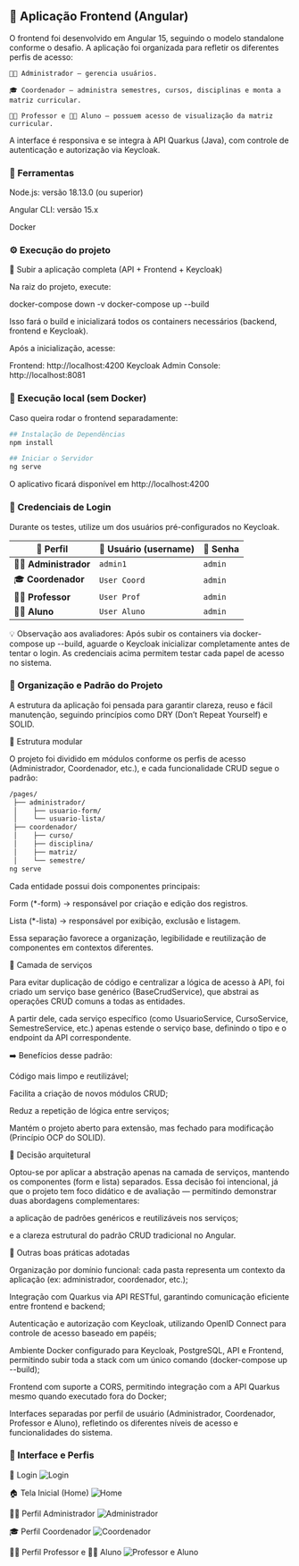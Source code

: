 ## 🧩 Aplicação Frontend (Angular)

O frontend foi desenvolvido em Angular 15, seguindo o modelo standalone conforme o desafio.
A aplicação foi organizada para refletir os diferentes perfis de acesso:

```
👩‍💼 Administrador – gerencia usuários.

🎓 Coordenador – administra semestres, cursos, disciplinas e monta a matriz curricular.

👨‍🏫 Professor e 👩‍🎓 Aluno – possuem acesso de visualização da matriz curricular.
```

A interface é responsiva e se integra à API Quarkus (Java),
com controle de autenticação e autorização via Keycloak.

### 🧱 Ferramentas

Node.js: versão 18.13.0 (ou superior)

Angular CLI: versão 15.x

Docker

### ⚙️ Execução do projeto
🐳 Subir a aplicação completa (API + Frontend + Keycloak)

Na raiz do projeto, execute:

docker-compose down -v
docker-compose up --build

Isso fará o build e inicializará todos os containers necessários
(backend, frontend e Keycloak).

Após a inicialização, acesse:

Frontend: http://localhost:4200
Keycloak Admin Console: http://localhost:8081

### 🚀 Execução local (sem Docker)

Caso queira rodar o frontend separadamente:

```bash
## Instalação de Dependências
npm install

## Iniciar o Servidor 
ng serve
```

O aplicativo ficará disponível em http://localhost:4200


### 🔐 Credenciais de Login

Durante os testes, utilize um dos usuários pré-configurados no Keycloak.

| 🧩 **Perfil**           | 👤 **Usuário (username)** | 🔑 **Senha** |
| ----------------------- | ------------------------- | ------------ |
| 🧑‍💼 **Administrador** | `admin1`                  | `admin`     |
| 🎓 **Coordenador**      | `User Coord`                  | `admin`     |
| 👨‍🏫 **Professor**     | `User Prof`                   | `admin`      |
| 👩‍🎓 **Aluno**         | `User Aluno`                  | `admin`     |


💡 Observação aos avaliadores:
Após subir os containers via docker-compose up --build, aguarde o Keycloak inicializar completamente antes de tentar o login.
As credenciais acima permitem testar cada papel de acesso no sistema.

### 🧱 Organização e Padrão do Projeto

A estrutura da aplicação foi pensada para garantir clareza, reuso e fácil manutenção, seguindo princípios como DRY (Don’t Repeat Yourself) e SOLID.

🔹 Estrutura modular

O projeto foi dividido em módulos conforme os perfis de acesso (Administrador, Coordenador, etc.), e cada funcionalidade CRUD segue o padrão:


```bash
/pages/
 ├── administrador/
 │    ├── usuario-form/
 │    └── usuario-lista/
 ├── coordenador/
 │    ├── curso/
 │    ├── disciplina/
 │    ├── matriz/
 │    └── semestre/
ng serve
```

Cada entidade possui dois componentes principais:

Form (*-form) → responsável por criação e edição dos registros.

Lista (*-lista) → responsável por exibição, exclusão e listagem.

Essa separação favorece a organização, legibilidade e reutilização de componentes em contextos diferentes.

🔹 Camada de serviços

Para evitar duplicação de código e centralizar a lógica de acesso à API, foi criado um serviço base genérico (BaseCrudService), que abstrai as operações CRUD comuns a todas as entidades.

A partir dele, cada serviço específico (como UsuarioService, CursoService, SemestreService, etc.) apenas estende o serviço base, definindo o tipo e o endpoint da API correspondente.

➡️ Benefícios desse padrão:

Código mais limpo e reutilizável;

Facilita a criação de novos módulos CRUD;

Reduz a repetição de lógica entre serviços;

Mantém o projeto aberto para extensão, mas fechado para modificação (Princípio OCP do SOLID).

🔹 Decisão arquitetural

Optou-se por aplicar a abstração apenas na camada de serviços, mantendo os componentes (form e lista) separados.
Essa decisão foi intencional, já que o projeto tem foco didático e de avaliação — permitindo demonstrar duas abordagens complementares:

a aplicação de padrões genéricos e reutilizáveis nos serviços;

e a clareza estrutural do padrão CRUD tradicional no Angular.

🔹 Outras boas práticas adotadas

Organização por domínio funcional: cada pasta representa um contexto da aplicação (ex: administrador, coordenador, etc.);

Integração com Quarkus via API RESTful, garantindo comunicação eficiente entre frontend e backend;

Autenticação e autorização com Keycloak, utilizando OpenID Connect para controle de acesso baseado em papéis;

Ambiente Docker configurado para Keycloak, PostgreSQL, API e Frontend, permitindo subir toda a stack com um único comando (docker-compose up --build);

Frontend com suporte a CORS, permitindo integração com a API Quarkus mesmo quando executado fora do Docker;

Interfaces separadas por perfil de usuário (Administrador, Coordenador, Professor e Aluno), refletindo os diferentes níveis de acesso e funcionalidades do sistema.

### 🧭 Interface e Perfis
🔐 Login
![Login](./docs/login-preview.png)

🏠 Tela Inicial (Home)
![Home](./docs/home-preview.png)

👩‍💼 Perfil Administrador
![Administrador](./docs/administrador-preview.png)

🎓 Perfil Coordenador
![Coordenador](./docs/coordenador-preview.png)

👨‍🏫 Perfil Professor e 👩‍🎓 Aluno
![Professor e Aluno](./docs/prof-aluno-preview.png)